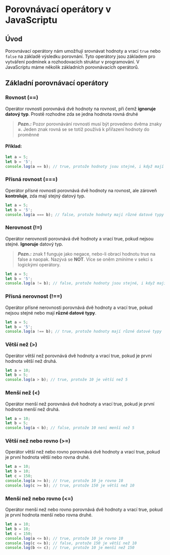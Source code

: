 # Porovnávací operátory v JavaScriptu

## Úvod

Porovnávací operátory nám umožňují srovnávat hodnoty a vrací `true` nebo `false` na základě výsledku porovnání. Tyto operátory jsou základem pro vytváření podmínek a rozhodovacích struktur v programování. V JavaScriptu máme několik základních porovnávacích operátorů.

## Základní porovnávací operátory

### Rovnost (==)

Operátor rovnosti porovnává dvě hodnoty na rovnost, při čemž **ignoruje datový typ**. Prostě rozhodne zda se jedna hodnota rovná druhé

>***Pozn.:***  Pozor porovnávání rovnosti musí být provedeno dvěma znaky **=**. Jeden znak rovná se se totiž používá k přiřazení hodnoty do proměnné

#### Příklad:
```javascript
let a = 5;
let b = '5';
console.log(a == b); // true, protože hodnoty jsou stejné, i když mají různé datové typy
```

### Přísná rovnost (===)
Operátor přísné rovnosti porovnává dvě hodnoty na rovnost, ale zároveň **kontroluje**, zda mají stejný datový typ.

```javascript
let a = 5;
let b = '5';
console.log(a === b); // false, protože hodnoty mají různé datové typy
```

### Nerovnost (!=)
Operátor nerovnosti porovnává dvě hodnoty a vrací true, pokud nejsou stejné. **Ignoruje** datový typ.

>***Pozn.:*** znak **!** funguje jako negace, nebo-li obrací hodnotu true na false a naopak. Nazývá se **NOT**. Více se oněm zmíníme v sekci s logickými operátory.

```javascript
let a = 5;
let b = '5';
console.log(a != b); // false, protože hodnoty jsou stejné, i když mají různé datové typy
```

### Přísná nerovnost (!==)
Operátor přísné nerovnosti porovnává dvě hodnoty a vrací true, pokud nejsou stejné nebo mají **různé datové typy**.

```javascript
let a = 5;
let b = '5';
console.log(a !== b); // true, protože hodnoty mají různé datové typy
```

### Větší než (>)
Operátor větší než porovnává dvě hodnoty a vrací true, pokud je první hodnota větší než druhá.

```javascript
let a = 10;
let b = 5;
console.log(a > b); // true, protože 10 je větší než 5
```

### Menší než (<)
Operátor menší než porovnává dvě hodnoty a vrací true, pokud je první hodnota menší než druhá.

```javascript
let a = 10;
let b = 5;
console.log(a < b); // false, protože 10 není menší než 5
```

### Větší než nebo rovno (>=)
Operátor větší než nebo rovno porovnává dvě hodnoty a vrací true, pokud je první hodnota větší nebo rovna druhé.
```javascript
let a = 10;
let b = 10;
let c = 150;
console.log(a >= b); // true, protože 10 je rovno 10
console.log(c >= b); // true, protože 150 je větší než 10
```

### Menší než nebo rovno (<=)
Operátor menší než nebo rovno porovnává dvě hodnoty a vrací true, pokud je první hodnota menší nebo rovna druhé.
```javascript
let a = 10;
let b = 10;
let c = 150;
console.log(a <= b); // true, protože 10 je rovno 10
console.log(c <= b); // false, protože 150 je větší než 10
console.log(b <= c); // true, protože 10 je menší než 150
```
